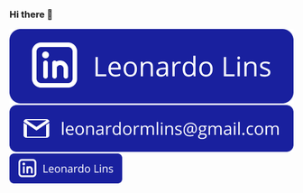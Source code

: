 ### Hi there 👋
[![Linkedin Badge](https://github.com/leonardormlins/leonardormlins/blob/main/Linkedin.png)](https://www.linkedin.com/in/leonardormlins/) 
[![Gmail Badge](https://github.com/leonardormlins/leonardormlins/blob/main/Email.png)](mailto:diego.schell.f@gmail.com)
<img src="https://github.com/leonardormlins/leonardormlins/blob/main/Linkedin.png" alt="drawing" width="200"/>

